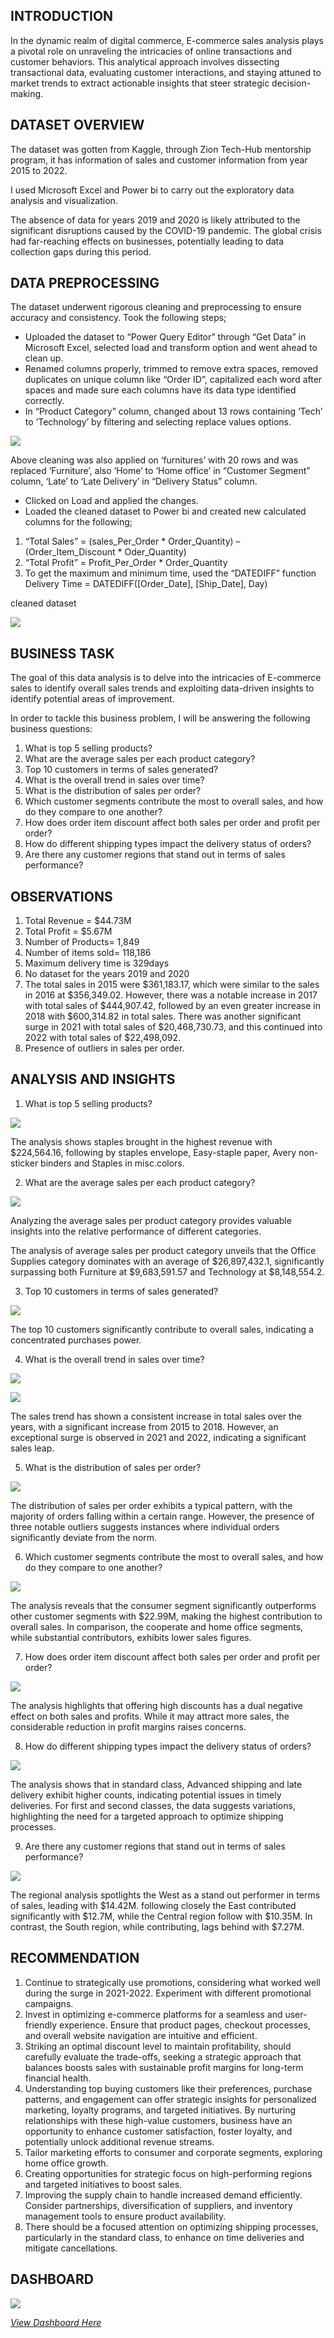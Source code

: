 ## INTRODUCTION
In the dynamic realm of digital commerce, E-commerce sales analysis plays a pivotal role on unraveling the intricacies of online transactions and customer behaviors. This analytical approach involves dissecting transactional data, evaluating customer interactions, and staying attuned to market trends to extract actionable insights that steer strategic decision-making.

## DATASET OVERVIEW
The dataset was gotten from Kaggle, through Zion Tech-Hub mentorship program, it has information of sales and customer information from year 2015 to 2022.

I used Microsoft Excel and Power bi to carry out the exploratory data analysis and visualization.

The absence of data for years 2019 and 2020 is likely attributed to the significant disruptions caused by the COVID-19 pandemic. The global crisis had far-reaching effects on businesses, potentially leading to data collection gaps during this period.

## DATA PREPROCESSING
The dataset underwent rigorous cleaning and preprocessing to ensure accuracy and consistency. Took the following steps;

- Uploaded the dataset to “Power Query Editor” through “Get Data” in Microsoft Excel, selected load and transform option and went ahead to clean up.
- Renamed columns properly, trimmed to remove extra spaces, removed duplicates on unique column like “Order ID”, capitalized each word after spaces and made sure each columns have its data type identified correctly.
- In “Product Category” column, changed about 13 rows containing ‘Tech’ to ‘Technology’ by filtering and selecting replace values options.

![](category_clean.PNG)

 Above cleaning was also applied on ‘furnitures’ with 20 rows and was replaced ‘Furniture’, also ‘Home’ to ‘Home office’ in “Customer Segment” column, ‘Late’ to ‘Late Delivery’ in “Delivery Status” column.
-	Clicked on Load and applied the changes.
-	Loaded the cleaned dataset to Power bi and created new calculated columns for the following;
1.	“Total Sales” = (sales_Per_Order * Order_Quantity) – (Order_Item_Discount * Oder_Quantity)
2.	“Total Profit” = Profit_Per_Order * Order_Quantity
3.	To get the maximum and minimum time, used the “DATEDIFF” function
Delivery Time = DATEDIFF([Order_Date], [Ship_Date], Day)

cleaned dataset

![](Cleaned_dataset.PNG)

## BUSINESS TASK
The goal of this data analysis is to delve into the intricacies of E-commerce sales to identify overall sales trends and exploiting data-driven insights to identify potential areas of improvement.

In order to tackle this business problem, I will be answering the following business questions:
1.	What is top 5 selling products?
2.	What are the average sales per each product category?
3.	Top 10 customers in terms of sales generated?
4.	What is the overall trend in sales over time?
5.	What is the distribution of sales per order?
6.	Which customer segments contribute the most to overall sales, and how do they compare to one another?
7.	How does order item discount affect both sales per order and profit per order?
8.	How do different shipping types impact the delivery status of orders?
9.	Are there any customer regions that stand out in terms of sales performance?
    
## OBSERVATIONS
1.	Total Revenue = $44.73M
2.	Total Profit = $5.67M
3.	Number of Products= 1,849
4.	Number of items sold= 118,186
5. Maximum delivery time is 329days
6.	No dataset for the years 2019 and 2020
7.	The total sales in 2015 were $361,183.17, which were similar to the sales in 2016 at $356,349.02. However, there was a notable increase in 2017 with total sales of $444,907.42, followed by an even greater increase in 2018 with $600,314.82 in total sales. There was another significant surge in 2021 with total sales of $20,468,730.73, and this continued into 2022 with total sales of $22,498,092.
8.	Presence of outliers in sales per order.

## ANALYSIS AND INSIGHTS
1. What is top 5 selling products?

![](Top5_Products.PNG)
   
The analysis shows staples brought in the highest revenue with $224,564.16, following by staples envelope, Easy-staple paper, Avery non-sticker binders and Staples in misc.colors.


2. What are the average sales per each product category?

![](Average_sales.PNG)
   
Analyzing the average sales per product category provides valuable insights into the relative performance of different categories. 

The analysis of average sales per product category unveils that the Office Supplies category dominates with an average of $26,897,432.1, significantly surpassing both Furniture at $9,683,591.57 and Technology at $8,148,554.2.

3.	Top 10 customers in terms of sales generated?

![](Top_customers.PNG)
   
The top 10 customers significantly contribute to overall sales, indicating a concentrated purchases power.

4.	What is the overall trend in sales over time?

![](Monthly_salestrend.PNG)

![](Yearly_Salestrend.PNG)
   
The sales trend has shown a consistent increase in total sales over the years, with a significant increase from 2015 to 2018. However, an exceptional surge is observed in 2021 and 2022, indicating a significant sales leap.

5.	What is the distribution of sales per order?

![](Dist_Of_PerOrder.PNG)
   
The distribution of sales per order exhibits a typical pattern, with the majority of orders falling within a certain range. However, the presence of three notable outliers suggests instances where individual orders significantly deviate from the norm.

6.	Which customer segments contribute the most to overall sales, and how do they compare to one another?

![](Customer_segment.PNG)
    
The analysis reveals that the consumer segment significantly outperforms other customer segments with $22.99M, making the highest contribution to overall sales. In comparison, the cooperate and home office segments, while substantial contributors, exhibits lower sales figures. 

7.	How does order item discount affect both sales per order and profit per order?

![](Effect_OF_Discount.PNG)
   
The analysis highlights that offering high discounts has a dual negative effect on both sales and profits. While it may attract more sales, the considerable reduction in profit margins raises concerns.

8.	How do different shipping types impact the delivery status of orders?

![](Impact_ofshiptype.PNG)
   
The analysis shows that in standard class, Advanced shipping and late delivery exhibit higher counts, indicating potential issues in timely deliveries. For first and second classes, the data suggests variations, highlighting the need for a targeted approach to optimize shipping processes.

9.	Are there any customer regions that stand out in terms of sales performance?

![](Regions.PNG)
    
The regional analysis spotlights the West as a stand out performer in terms of sales, leading with $14.42M. following closely the East contributed significantly with $12.7M, while the Central region follow with $10.35M. In contrast, the South region, while contributing, lags behind with $7.27M. 


## RECOMMENDATION
1.	Continue to strategically use promotions, considering what worked well during the surge in 2021-2022. Experiment with different promotional campaigns.
2.	Invest in optimizing e-commerce platforms for a seamless and user-friendly experience. Ensure that product pages, checkout processes, and overall website navigation are intuitive and efficient.
3.	Striking an optimal discount level to maintain profitability, should carefully evaluate the trade-offs, seeking a strategic approach that balances boosts sales with sustainable profit margins for long-term financial health.
4.	Understanding top buying customers like their preferences, purchase patterns, and engagement can offer strategic insights for personalized marketing, loyalty programs, and targeted initiatives.
 By nurturing relationships with these high-value customers, business have an opportunity to enhance customer satisfaction, foster loyalty, and potentially unlock additional revenue streams.
5. Tailor marketing efforts to consumer and corporate segments, exploring home office growth.
6.	Creating opportunities for strategic focus on high-performing regions and targeted initiatives to boost sales.
7.	Improving the supply chain to handle increased demand efficiently. Consider partnerships, diversification of suppliers, and inventory management tools to ensure product availability.
8.	There should be a focused attention on optimizing shipping processes, particularly in the standard class, to enhance on time deliveries and mitigate cancellations.


## DASHBOARD
![](Page1.PNG)

*[View Dashboard Here](https://app.powerbi.com/view?r=eyJrIjoiOTFmMzZiNGQtNWI3Yi00NzNiLWJiZWEtZjcxM2JjOWQ3OGYwIiwidCI6ImRmODY3OWNkLWE4MGUtNDVkOC05OWFjLWM4M2VkN2ZmOTVhMCJ9)*
